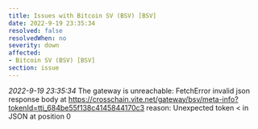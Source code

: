 ```yaml
---
title: Issues with Bitcoin SV (BSV) [BSV]
date: 2022-9-19 23:35:34
resolved: false
resolvedWhen: no
severity: down
affected:
- Bitcoin SV (BSV) [BSV]
section: issue
---
```


*2022-9-19 23:35:34* The gateway is unreachable: FetchError invalid json response body at https://crosschain.vite.net/gateway/bsv/meta-info?tokenId=tti_684be55f138c4145844170c3 reason: Unexpected token < in JSON at position 0